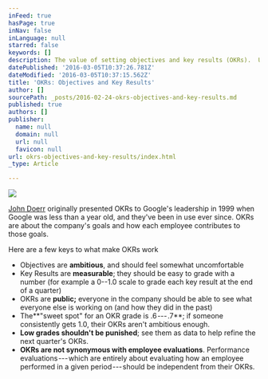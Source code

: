 ```yaml
---
inFeed: true
hasPage: true
inNav: false
inLanguage: null
starred: false
keywords: []
description: The value of setting objectives and key results (OKRs).  Understand the key attributes of effective OKRs and how to apply them in your own organization.
datePublished: '2016-03-05T10:37:26.781Z'
dateModified: '2016-03-05T10:37:15.562Z'
title: 'OKRs: Objectives and Key Results'
author: []
sourcePath: _posts/2016-02-24-okrs-objectives-and-key-results.md
published: true
authors: []
publisher:
  name: null
  domain: null
  url: null
  favicon: null
url: okrs-objectives-and-key-results/index.html
_type: Article

---
```

![](https://the-grid-user-content.s3-us-west-2.amazonaws.com/92ae3c98-2a0f-4ebb-b46a-d7ea0bf0e4e8.jpg)

[John Doerr][0] originally presented OKRs to Google's leadership in 1999 when Google was less than a year old, and they've been in use ever since. OKRs are about the company's goals and how each employee contributes to those goals.

Here are a few keys to what make OKRs work 

* Objectives are **ambitious**, and should feel somewhat uncomfortable
* Key Results are **measurable**; they should be easy to grade with a number (for example a 0--1.0 scale to grade each key result at the end of a quarter)
* OKRs are **public;** everyone in the company should be able to see what everyone else is working on (and how they did in the past)
* The**"sweet spot" for an OKR grade is .6 --- .7**; if someone consistently gets 1.0, their OKRs aren't ambitious enough.
* **Low grades shouldn't be punished**; see them as data to help refine the next quarter's OKRs.
* **OKRs are not synonymous with employee evaluations**. Performance evaluations --- which are entirely about evaluating how an employee performed in a given period --- should be independent from their OKRs. 

[0]: http://www.kpcb.com/partner/john-doerr